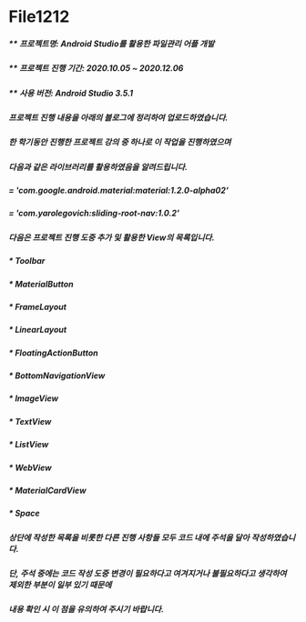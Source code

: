 File1212
========
##### ** 프로젝트명: Android Studio를 활용한 파일관리 어플 개발

##### ** 프로젝트 진행 기간: 2020.10.05 ~ 2020.12.06

##### ** 사용 버전: Android Studio 3.5.1

##### 프로젝트 진행 내용을 아래의 블로그에 정리하여 업로드하였습니다.

##### 한 학기동안 진행한 프로젝트 강의 중 하나로 이 작업을 진행하였으며 
##### 다음과 같은 라이브러리를 활용하였음을 알려드립니다.

##### = 'com.google.android.material:material:1.2.0-alpha02'
##### = 'com.yarolegovich:sliding-root-nav:1.0.2'

##### 다음은 프로젝트 진행 도중 추가 및 활용한 View의 목록입니다.
##### * Toolbar
##### * MaterialButton
##### * FrameLayout
##### * LinearLayout
##### * FloatingActionButton
##### * BottomNavigationView
##### * ImageView
##### * TextView
##### * ListView
##### * WebView
##### * MaterialCardView
##### * Space

##### 상단에 작성한 목록을 비롯한 다른 진행 사항들 모두 코드 내에 주석을 달아 작성하였습니다.
##### 단, 주석 중에는 코드 작성 도중 변경이 필요하다고 여겨지거나 불필요하다고 생각하여 제외한 부분이 일부 있기 때문에
##### 내용 확인 시 이 점을 유의하여 주시기 바랍니다.

